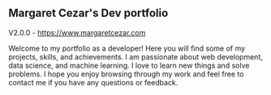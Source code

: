 ## Margaret Cezar's Dev portfolio

V2.0.0 - https://www.margaretcezar.com

Welcome to my portfolio as a developer! Here you will find some of my projects, skills, and achievements. I am passionate about web development, data science, and machine learning. I love to learn new things and solve problems. I hope you enjoy browsing through my work and feel free to contact me if you have any questions or feedback.
